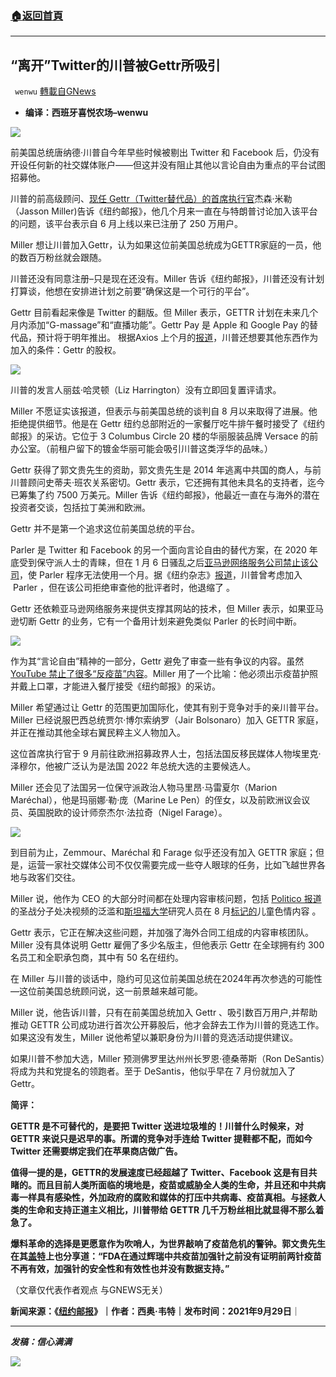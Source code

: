 ###  [:house:返回首頁](https://github.com/ourhimalayas/txt)
---


## “离开”Twitter的川普被Gettr所吸引
` wenwu` [轉載自GNews](https://gnews.org/zh-hans/1566824/)

- **编译：西班牙喜悦农场–wenwu**


![](https://assets.gnews.org/wp-content/uploads/2021/10/tempsnip187.png)

前美国总统唐纳德·川普自今年早些时候被剔出 Twitter 和 Facebook 后，仍没有开设任何新的社交媒体账户——但这并没有阻止其他以言论自由为重点的平台试图招募他。

川普的前高级顾问、[现任 Gettr（Twitter替代品）的首席执行官](https://nypost.com/2021/07/20/new-social-media-platform-gettr-attracting-big-gop-names/)杰森·米勒（Jasson Miller)告诉《纽约邮报》，他几个月来一直在与特朗普讨论加入该平台的问题，该平台表示自 6 月上线以来已注册了 250 万用户。

Miller 想让川普加入Gettr，认为如果这位前美国总统成为GETTR家庭的一员，他的数百万粉丝就会跟随。

川普还没有同意注册–只是现在还没有。Miller 告诉《纽约邮报》，川普还没有计划打算谈，他想在安排进计划之前要”确保这是一个可行的平台”。

Gettr 目前看起来像是 Twitter 的翻版。但 Miller 表示，GETTR 计划在未来几个月内添加“G-massage”和“直播功能”。Gettr Pay 是 Apple 和 Google Pay 的替代品，预计将于明年推出。 根据Axios 上个月的[报道](https://www.axios.com/trump-gettr-equity-social-media-eb836056-9658-4c1b-9cdc-9b25a35d88c0.html)，川普还想要其他东西作为加入的条件：Gettr 的股权。

![](https://assets.gnews.org/wp-content/uploads/2021/10/tempsnip186.png)

川普的发言人丽兹·哈灵顿（Liz Harrington）没有立即回复置评请求。

Miller 不愿证实该报道，但表示与前美国总统的谈判自 8 月以来取得了进展。他拒绝提供细节。他是在 Gettr 纽约总部附近的一家餐厅吃牛排午餐时接受了《纽约邮报》的采访。它位于 3 Columbus Circle 20 楼的华丽服装品牌 Versace 的前办公室。（前租户留下的镀金华丽可能会吸引川普这类浮华的品味。）

Gettr 获得了郭文贵先生的资助，郭文贵先生是 2014 年逃离中共国的商人，与前川普顾问史蒂夫·班农关系密切。Gettr 表示，它还拥有其他未具名的支持者，迄今已筹集了约 7500 万美元。Miller 告诉《纽约邮报》，他最近一直在与海外的潜在投资者交谈，包括拉丁美洲和欧洲。

Gettr 并不是第一个追求这位前美国总统的平台。

Parler 是 Twitter 和 Facebook 的另一个面向言论自由的替代方案，在 2020 年底受到保守派人士的青睐，但在 1 月 6 日骚乱之后[亚马逊网络服务公司禁止该公司](https://nypost.com/2021/01/11/parler-sues-amazon-web-services-after-being-forced-offline/)，使 Parler 程序无法使用一个月。据《纽约杂志》[报道](https://nymag.com/intelligencer/article/michael-wolff-landslide-final-days-trump-presidency-excerpt.html)，川普曾考虑加入  Parler ，但在该公司拒绝审查他的批评者时，他退缩了 。

Gettr 还依赖亚马逊网络服务来提供支撑其网站的技术，但 Miller 表示，如果亚马逊切断 Gettr 的业务，它有一个备用计划来避免类似 Parler 的长时间中断。

![](https://assets.gnews.org/wp-content/uploads/2021/10/tempsnip188.png)

作为其“言论自由”精神的一部分，Gettr 避免了审查一些有争议的内容。虽然 [YouTube 禁止了很多“反疫苗”内容](https://nypost.com/2021/09/29/youtube-bans-all-anti-vax-content-not-just-covid-19-related/)。Miller 用了一个比喻：他必须出示疫苗护照并戴上口罩，才能进入餐厅接受《纽约邮报》的采访。

Miller 希望通过让 Gettr 的范围更加国际化，使其有别于竞争对手的亲川普平台。Miller 已经说服巴西总统贾尔·博尔索纳罗（Jair Bolsonaro）加入 GETTR 家庭，并正在推动其他全球右翼民粹主义人物加入。

这位首席执行官于 9 月前往欧洲招募政界人士，包括法国反移民媒体人物埃里克·泽穆尔，他被广泛认为是法国 2022 年总统大选的主要候选人。

Miller 还会见了法国另一位保守派政治人物马里昂·马雷夏尔（Marion Maréchal），他是玛丽娜·勒·庞（Marine Le Pen）的侄女，以及前欧洲议会议员、英国脱欧的设计师奈杰尔·法拉奇（Nigel Farage）。

![](https://assets.gnews.org/wp-content/uploads/2021/10/tempsnip189.png)

到目前为止，Zemmour、Maréchal 和 Farage 似乎还没有加入 GETTR 家庭；但是，运营一家社交媒体公司不仅仅需要完成一些夺人眼球的任务，比如飞越世界各地与政客们交往。

Miller 说，他作为 CEO 的大部分时间都在处理内容审核问题，包括 [Politico 报道](https://www.politico.com/news/2021/08/02/trump-gettr-social-media-isis-502078)的圣战分子处决视频的泛滥和[斯坦福大学](https://cyber.fsi.stanford.edu/io/news/topologies-and-tribulations-gettr)研究人员在 8 月[标记的](https://cyber.fsi.stanford.edu/io/news/topologies-and-tribulations-gettr)儿童色情内容 。

Gettr 表示，它正在解决这些问题，并加强了海外合同工组成的内容审核团队。Miller 没有具体说明 Gettr 雇佣了多少名版主，但他表示 Gettr 在全球拥有约 300 名员工和全职承包商，其中有 50 名在纽约。

在 Miller 与川普的谈话中，隐约可见这位前美国总统在2024年再次参选的可能性—这位前美国总统顾问说，这一前景越来越可能。

Miller 说，他告诉川普，只有在前美国总统加入 Gettr 、吸引数百万用户,并帮助推动 GETTR 公司成功进行首次公开募股后，他才会辞去工作为川普的竞选工作。如果这没有发生，Miller 说他希望以兼职身份为川普的竞选活动提供建议。

如果川普不参加大选，Miller 预测佛罗里达州州长罗恩·德桑蒂斯（Ron DeSantis）将成为共和党提名的领跑者。至于 DeSantis，他似乎早在 7 月份就加入了 Gettr。

**简评：**

**GETTR 是不可替代的，是要把 Twitter 送进垃圾堆的！川普什么时候来，对 GETTR 来说只是迟早的事。所谓的竞争对手连给 Twitter 提鞋都不配，而如今 Twitter 还需要绑定我们在苹果商店做广告。**

**值得一提的是，GETTR的发展速度已经超越了  Twitter、Facebook 这是有目共睹的。而且目前人类所面临的境地是，疫苗或威胁全人类的生命，并且还和中共病毒一样具有感染性，外加政府的腐败和媒体的打压中共病毒、疫苗真相。与拯救人类的生命和支持正道主义相比，川普带给 GETTR 几千万粉丝相比就显得不那么着急了。**

**爆料革命的选择是更愿意作为吹哨人，为世界敲响了疫苗危机的警钟。郭文贵先生在其[盖特](https://gettr.com/post/pcm1i5b14b)上也分享道：“FDA在通过辉瑞中共疫苗加强针之前没有证明前两针疫苗不再有效，加强针的安全性和有效性也并没有数据支持。”**

（文章仅代表作者观点 与GNEWS无关）

**新闻来源：《[纽约邮报](https://nypost.com/2021/09/29/donald-trump-being-courted-by-twitter-alternative-gettr-run-by-his-ex-adviser/#)》｜作者：西奥·韦特｜发布时间：2021年9月29日**｜

* * *

***发稿：信心满满***

![](https://assets.gnews.org/wp-content/uploads/2021/10/GNEWS_CH.-1.jpeg)
